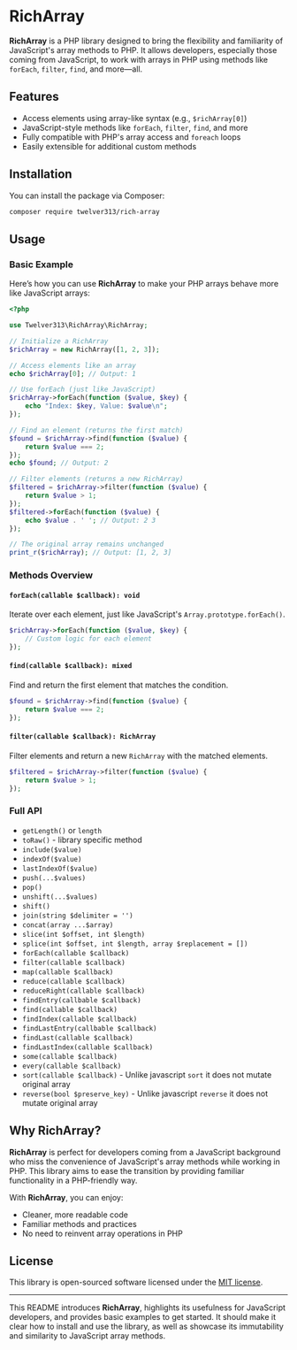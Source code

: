 # RichArray

**RichArray** is a PHP library designed to bring the flexibility and familiarity of JavaScript's array methods to PHP. It allows developers, especially those coming from JavaScript, to work with arrays in PHP using methods like `forEach`, `filter`, `find`, and more—all.

## Features
- Access elements using array-like syntax (e.g., `$richArray[0]`)
- JavaScript-style methods like `forEach`, `filter`, `find`, and more
- Fully compatible with PHP's array access and `foreach` loops
- Easily extensible for additional custom methods

## Installation

You can install the package via Composer:

```bash
composer require twelver313/rich-array
```

## Usage

### Basic Example

Here’s how you can use **RichArray** to make your PHP arrays behave more like JavaScript arrays:

```php
<?php

use Twelver313\RichArray\RichArray;

// Initialize a RichArray
$richArray = new RichArray([1, 2, 3]);

// Access elements like an array
echo $richArray[0]; // Output: 1

// Use forEach (just like JavaScript)
$richArray->forEach(function ($value, $key) {
    echo "Index: $key, Value: $value\n";
});

// Find an element (returns the first match)
$found = $richArray->find(function ($value) {
    return $value === 2;
});
echo $found; // Output: 2

// Filter elements (returns a new RichArray)
$filtered = $richArray->filter(function ($value) {
    return $value > 1;
});
$filtered->forEach(function ($value) {
    echo $value . ' '; // Output: 2 3
});

// The original array remains unchanged
print_r($richArray); // Output: [1, 2, 3]
```

### Methods Overview

#### `forEach(callable $callback): void`
Iterate over each element, just like JavaScript's `Array.prototype.forEach()`.

```php
$richArray->forEach(function ($value, $key) {
    // Custom logic for each element
});
```

#### `find(callable $callback): mixed`
Find and return the first element that matches the condition.

```php
$found = $richArray->find(function ($value) {
    return $value === 2;
});
```

#### `filter(callable $callback): RichArray`
Filter elements and return a new `RichArray` with the matched elements.

```php
$filtered = $richArray->filter(function ($value) {
    return $value > 1;
});
```

### Full API

- `getLength()` or `length`
- `toRaw()` - library specific method
- `include($value)`
- `indexOf($value)`
- `lastIndexOf($value)`
- `push(...$values)`
- `pop()`
- `unshift(...$values)`
- `shift()`
- `join(string $delimiter = '')`
- `concat(array ...$array)`
- `slice(int $offset, int $length)`
- `splice(int $offset, int $length, array $replacement = [])`
- `forEach(callable $callback)`
- `filter(callable $callback)`
- `map(callable $callback)`
- `reduce(callable $callback)`
- `reduceRight(callable $callback)`
- `findEntry(callbable $callback)`
- `find(callable $callback)`
- `findIndex(callable $callback)`
- `findLastEntry(callbable $callback)`
- `findLast(callable $callback)`
- `findLastIndex(callable $callback)`
- `some(callable $callback)`
- `every(callable $callback)`
- `sort(callable $callback)` - Unlike javascript `sort` it does not mutate original array
- `reverse(bool $preserve_key)` - Unlike javascript `reverse` it does not mutate original array

## Why RichArray?

**RichArray** is perfect for developers coming from a JavaScript background who miss the convenience of JavaScript's array methods while working in PHP. This library aims to ease the transition by providing familiar functionality in a PHP-friendly way.

With **RichArray**, you can enjoy:
- Cleaner, more readable code
- Familiar methods and practices
- No need to reinvent array operations in PHP

## License

This library is open-sourced software licensed under the [MIT license](LICENSE).

---

This README introduces **RichArray**, highlights its usefulness for JavaScript developers, and provides basic examples to get started. It should make it clear how to install and use the library, as well as showcase its immutability and similarity to JavaScript array methods.